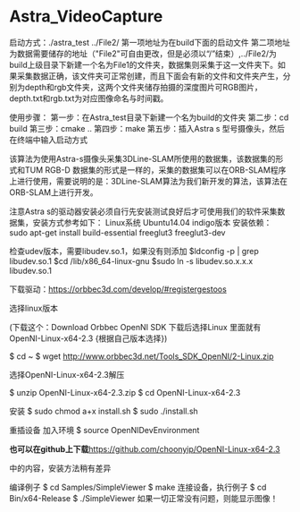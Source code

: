 # Astra_VideoCapture
启动方式：./astra_test ../File2/
第一项地址为在build下面的启动文件
第二项地址为数据需要储存的地址（"File2"可自由更改，但是必须以“/”结束）,../File2/为build上级目录下新建一个名为File1的文件夹，数据集则采集于这一文件夹下。如果采集数据正确，该文件夹可正常创建，而且下面会有新的文件和文件夹产生，分别为depth和rgb文件夹，这两个文件夹储存拍摄的深度图片可RGB图片，depth.txt和rgb.txt为对应图像命名与时间戳。

使用步骤：
第一步：在Astra_test目录下新建一个名为build的文件夹
第二步：cd build
第三步：cmake ..
第四步：make 
第五步：插入Astra s 型号摄像头，然后在终端中输入启动方式

该算法为使用Astra-s摄像头采集3DLine-SLAM所使用的数据集，该数据集的形式和TUM  RGB-D 数据集的形式是一样的，采集的数据集可以在ORB-SLAM程序上进行使用，需要说明的是：3DLine-SLAM算法为我们新开发的算法，该算法在ORB-SLAM上进行开发。

注意Astra s的驱动器安装必须自行先安装测试良好后才可使用我们的软件采集数据集，安装方式参考如下：
Linux系统  Ubuntu14.04 indigo版本
安装依赖：
sudo apt-get install build-essential freeglut3 freeglut3-dev

检查udev版本，需要libudev.so.1，如果没有则添加
$ldconfig -p | grep libudev.so.1
$cd /lib/x86_64-linux-gnu
$sudo ln -s libudev.so.x.x.x libudev.so.1

下载驱动：https://orbbec3d.com/develop/#registergestoos

选择linux版本

(下载这个：Download Orbbec OpenNI SDK   下载后选择Linux   里面就有OpenNI-Linux-x64-2.3 {根据自己版本选择})

$ cd ~
$ wget http://www.orbbec3d.net/Tools_SDK_OpenNI/2-Linux.zip

选择OpenNI-Linux-x64-2.3解压

$ unzip OpenNI-Linux-x64-2.3.zip
$ cd OpenNI-Linux-x64-2.3

安装
$ sudo chmod a+x install.sh
$ sudo ./install.sh

重插设备
加入环境
$ source OpenNIDevEnvironment

**也可以在github上下载**https://github.com/choonyip/OpenNI-Linux-x64-2.3

中的内容，安装方法稍有差异

编译例子
$ cd Samples/SimpleViewer
$ make
连接设备，执行例子
$ cd Bin/x64-Release
$ ./SimpleViewer
如果一切正常没有问题，则能显示图像！
